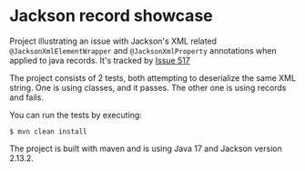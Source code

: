 # Jackson record showcase

Project illustrating an issue with Jackson's XML related `@JacksonXmlElementWrapper` and `@JacksonXmlProperty` 
annotations when applied to java records. It's tracked by [Issue 517](https://github.com/FasterXML/jackson-dataformat-xml/issues/517)

The project consists of 2 tests, both attempting to deserialize the same XML string. One is using classes, and it 
passes. The other one is using records and fails.

You can run the tests by executing:

```shell
$ mvn clean install
```

The project is built with maven and is using Java 17 and Jackson version 2.13.2.
